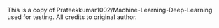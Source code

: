 This is a copy of Prateekkumar1002/Machine-Learning-Deep-Learning used for testing. All credits to original 
author.
